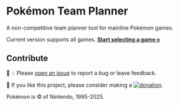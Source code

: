# Pokémon Team Planner
A non-competitive team planner tool for mainline Pokémon games.

Current version supports all games.
**[Start selecting a game→]([https://ogeeno.github.io/pokemon-team-planner/])**

## Contribute

:bug: :bulb: Please [open an issue](https://github.com/richi3f/pokemon-team-planner/issues/new/choose)
to report a bug or leave feedback.

:slightly_smiling_face: If you like this project, please consider making a
[![donation](https://img.shields.io/badge/donation%20via-PayPal-blue.svg)](https://www.paypal.com/donate/?hosted_button_id=33DEFPRGZM57Y&lc=US).

Pokémon is &copy; of Nintendo, 1995-2025.
